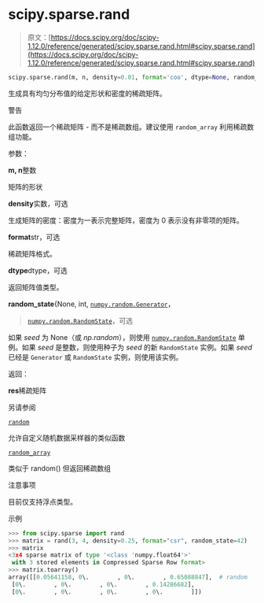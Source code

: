# scipy.sparse.rand

> 原文：[https://docs.scipy.org/doc/scipy-1.12.0/reference/generated/scipy.sparse.rand.html#scipy.sparse.rand](https://docs.scipy.org/doc/scipy-1.12.0/reference/generated/scipy.sparse.rand.html#scipy.sparse.rand)

```py
scipy.sparse.rand(m, n, density=0.01, format='coo', dtype=None, random_state=None)
```

生成具有均匀分布值的给定形状和密度的稀疏矩阵。

警告

此函数返回一个稀疏矩阵 - 而不是稀疏数组。建议使用 `random_array` 利用稀疏数组功能。

参数：

**m, n**整数

矩阵的形状

**density**实数，可选

生成矩阵的密度：密度为一表示完整矩阵，密度为 0 表示没有非零项的矩阵。

**format**str，可选

稀疏矩阵格式。

**dtype**dtype，可选

返回矩阵值类型。

**random_state**{None, int, [`numpy.random.Generator`](https://numpy.org/devdocs/reference/random/generator.html#numpy.random.Generator "(在 NumPy v2.0.dev0)")，

> [`numpy.random.RandomState`](https://numpy.org/devdocs/reference/random/legacy.html#numpy.random.RandomState "(在 NumPy v2.0.dev0)")，可选

如果 *seed* 为 None（或 *np.random*），则使用 [`numpy.random.RandomState`](https://numpy.org/devdocs/reference/random/legacy.html#numpy.random.RandomState "(在 NumPy v2.0.dev0)") 单例。如果 *seed* 是整数，则使用种子为 *seed* 的新 `RandomState` 实例。如果 *seed* 已经是 `Generator` 或 `RandomState` 实例，则使用该实例。

返回：

**res**稀疏矩阵

另请参阅

[`random`](scipy.sparse.random.html#scipy.sparse.random "scipy.sparse.random")

允许自定义随机数据采样器的类似函数

[`random_array`](scipy.sparse.random_array.html#scipy.sparse.random_array "scipy.sparse.random_array")

类似于 random() 但返回稀疏数组

注意事项

目前仅支持浮点类型。

示例

```py
>>> from scipy.sparse import rand
>>> matrix = rand(3, 4, density=0.25, format="csr", random_state=42)
>>> matrix
<3x4 sparse matrix of type '<class 'numpy.float64'>'
 with 3 stored elements in Compressed Sparse Row format>
>>> matrix.toarray()
array([[0.05641158, 0\.        , 0\.        , 0.65088847],  # random
 [0\.        , 0\.        , 0\.        , 0.14286682],
 [0\.        , 0\.        , 0\.        , 0\.        ]]) 
```
